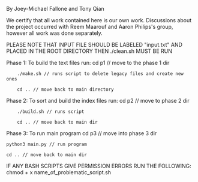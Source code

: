 By Joey-Michael Fallone and Tony Qian 


We certify that all work contained here is our own work. 
Discussions about the project occurred with Reem Maarouf and Aaron Philips's
group, however all work was done separately. 


PLEASE NOTE THAT INPUT FILE SHOULD BE LABELED "input.txt" AND PLACED
IN THE ROOT DIRECTORY
THEN ./clean.sh MUST BE RUN

Phase 1: 
    To build the text files run: 
        cd p1  // move to the phase 1 dir

        ./make.sh // runs script to delete legacy files and create new ones

        cd .. // move back to main directory 

Phase 2:
    To sort and build the index files run:
        cd p2 // move to phase 2 dir

        ./build.sh // runs script

        cd .. // move back to main dir

Phase 3: 
    To run main program
    cd p3 // move into phase 3 dir

    python3 main.py // run program

    cd .. // move back to main dir

IF ANY BASH  SCRIPTS GIVE PERMISSION ERRORS RUN THE FOLLOWING:
    chmod + x name_of_problematic_script.sh
